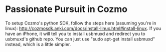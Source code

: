 # Passionate Pursuit in Cozmo

To setup Cozmo's python SDK, follow the steps here (assuming you're in linux): http://cozmosdk.anki.com/docs/install-linux.html#install-linux. If you have an iPhone, it will tell you to install usbmuxd and redirect you to usbmuxd's github repo. You can just use "sudo apt-get install usbmuxd" instead, which is a little simpler.
